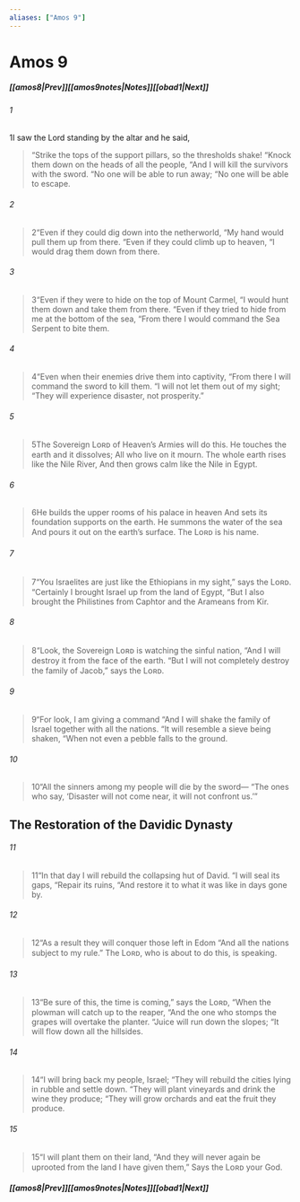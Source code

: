 ```yaml
---
aliases: ["Amos 9"]
---
```

# Amos 9
##### <span class=arrow-left></span>[[amos8|Prev]]<span class=navigation-separator></span>[[amos9notes|Notes]]<span class=navigation-separator></span>[[obad1|Next]]<span class=arrow-right></span>
###### 1
<span class=verse-first>1</span>I saw the Lord standing by the altar and he said,
<div class=paragraph-break></div>

><span class=poetry-quote-double>“</span>Strike the tops of the support pillars, so the thresholds shake!
><span class=poetry-quote-double>“</span>Knock them down on the heads of all the people,
><span class=poetry-quote-double>“</span>And I will kill the survivors with the sword.
><span class=poetry-quote-double>“</span>No one will be able to run away;
><span class=poetry-quote-double>“</span>No one will be able to escape.
###### 2
><span class=verse-body-poetry>2</span><span class=poetry-quote-double>“</span>Even if they could dig down into the netherworld,
><span class=poetry-quote-double>“</span>My hand would pull them up from there.
><span class=poetry-quote-double>“</span>Even if they could climb up to heaven,
><span class=poetry-quote-double>“</span>I would drag them down from there.
###### 3
><span class=verse-body-poetry>3</span><span class=poetry-quote-double>“</span>Even if they were to hide on the top of Mount Carmel,
><span class=poetry-quote-double>“</span>I would hunt them down and take them from there.
><span class=poetry-quote-double>“</span>Even if they tried to hide from me at the bottom of the sea,
><span class=poetry-quote-double>“</span>From there I would command the Sea Serpent to bite them.
###### 4
><span class=verse-body-poetry>4</span><span class=poetry-quote-double>“</span>Even when their enemies drive them into captivity,
><span class=poetry-quote-double>“</span>From there I will command the sword to kill them.
><span class=poetry-quote-double>“</span>I will not let them out of my sight;
><span class=poetry-quote-double>“</span>They will experience disaster, not prosperity.”
<div class=paragraph-break></div>

###### 5
><span class=verse-first-poetry>5</span>The Sovereign Lᴏʀᴅ of Heaven’s Armies will do this.
>He touches the earth and it dissolves;
>All who live on it mourn.
>The whole earth rises like the Nile River,
>And then grows calm like the Nile in Egypt.
###### 6
><span class=verse-body-poetry>6</span>He builds the upper rooms of his palace in heaven
>And sets its foundation supports on the earth.
>He summons the water of the sea
>And pours it out on the earth’s surface.
>The Lᴏʀᴅ is his name.
<div class=paragraph-break></div>

###### 7
><span class=verse-first-poetry>7</span><span class=poetry-quote-double>“</span>You Israelites are just like the Ethiopians in my sight,” says the Lᴏʀᴅ.
><span class=poetry-quote-double>“</span>Certainly I brought Israel up from the land of Egypt,
><span class=poetry-quote-double>“</span>But I also brought the Philistines from Caphtor and the Arameans from Kir.
###### 8
><span class=verse-body-poetry>8</span><span class=poetry-quote-double>“</span>Look, the Sovereign Lᴏʀᴅ is watching the sinful nation,
><span class=poetry-quote-double>“</span>And I will destroy it from the face of the earth.
><span class=poetry-quote-double>“</span>But I will not completely destroy the family of Jacob,” says the Lᴏʀᴅ.
###### 9
><span class=verse-body-poetry>9</span><span class=poetry-quote-double>“</span>For look, I am giving a command
><span class=poetry-quote-double>“</span>And I will shake the family of Israel together with all the nations.
><span class=poetry-quote-double>“</span>It will resemble a sieve being shaken,
><span class=poetry-quote-double>“</span>When not even a pebble falls to the ground.
###### 10
><span class=verse-body-poetry>10</span><span class=poetry-quote-double>“</span>All the sinners among my people will die by the sword—
><span class=poetry-quote-double>“</span>The ones who say, ‘Disaster will not come near, it will not confront us.’”
## The Restoration of the Davidic Dynasty
###### 11
><span class=verse-first-poetry>11</span><span class=poetry-quote-double>“</span>In that day I will rebuild the collapsing hut of David.
><span class=poetry-quote-double>“</span>I will seal its gaps,
><span class=poetry-quote-double>“</span>Repair its ruins,
><span class=poetry-quote-double>“</span>And restore it to what it was like in days gone by.
###### 12
><span class=verse-body-poetry>12</span><span class=poetry-quote-double>“</span>As a result they will conquer those left in Edom
><span class=poetry-quote-double>“</span>And all the nations subject to my rule.”
>The Lᴏʀᴅ, who is about to do this, is speaking.
<div class=paragraph-break></div>

###### 13
><span class=verse-first-poetry>13</span><span class=poetry-quote-double>“</span>Be sure of this, the time is coming,” says the Lᴏʀᴅ,
><span class=poetry-quote-double>“</span>When the plowman will catch up to the reaper,
><span class=poetry-quote-double>“</span>And the one who stomps the grapes will overtake the planter.
><span class=poetry-quote-double>“</span>Juice will run down the slopes;
><span class=poetry-quote-double>“</span>It will flow down all the hillsides.
###### 14
><span class=verse-body-poetry>14</span><span class=poetry-quote-double>“</span>I will bring back my people, Israel;
><span class=poetry-quote-double>“</span>They will rebuild the cities lying in rubble and settle down.
><span class=poetry-quote-double>“</span>They will plant vineyards and drink the wine they produce;
><span class=poetry-quote-double>“</span>They will grow orchards and eat the fruit they produce.
###### 15
><span class=verse-body-poetry>15</span><span class=poetry-quote-double>“</span>I will plant them on their land,
><span class=poetry-quote-double>“</span>And they will never again be uprooted from the land I have given them,”
>Says the Lᴏʀᴅ your God.
##### <span class=arrow-left></span>[[amos8|Prev]]<span class=navigation-separator></span>[[amos9notes|Notes]]<span class=navigation-separator></span>[[obad1|Next]]<span class=arrow-right></span>